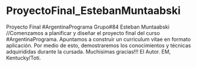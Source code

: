 # ProyectoFinal_EstebanMuntaabski
Proyecto Final #ArgentinaPrograma Grupo#84 Esteban Muntaabski
//Comenzamos a planificar y diseñar el proyecto final del curso #ArgentinaPrograma.
Apuntamos a construir un curriculum vitae en formato aplicación. Por medio de esto, demostraremos los conocimientos y técnicas adquirididas durante la cursada.
Muchisimas gracias!!!
El Autor.
EM, Kentucky/Toti.
